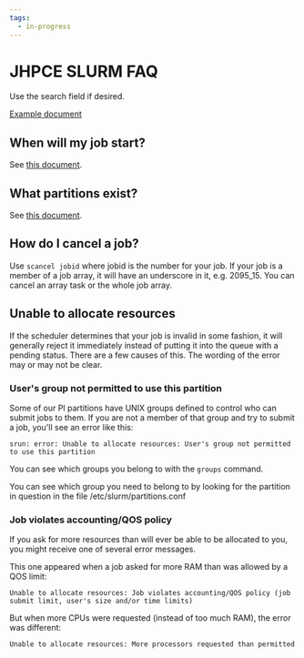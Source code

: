 ```yaml
---
tags:
  - in-progress
---
```


# JHPCE SLURM FAQ

Use the search field if desired.

[Example document](https://support.ceci-hpc.be/doc/_contents/SubmittingJobs/SlurmFAQ.html)


## When will my job start?
See [this document](whenstart.md). 

## What partitions exist?
See [this document](partitions.md).

## How do I cancel a job?

Use `scancel jobid` where jobid is the number for your job.
If your job is a member of a job array, it will have an underscore in it, e.g. 2095_15. You can cancel an array task or the whole job array. 

## Unable to allocate resources
If the scheduler determines that your job is invalid in some fashion, it will generally reject it immediately instead of putting it into the queue with a pending status. There are a few causes of this. The wording of the error may or may not be clear.

### User's group not permitted to use this partition
Some of our PI partitions have UNIX groups defined to control who can submit jobs to them. If you are not a member of that group and try to submit a job, you'll see an error like this:

`srun: error: Unable to allocate resources: User's group not permitted to use this partition`

You can see which groups you belong to with the `groups` command.

You can see which group you need to belong to by looking for the partition in question in the file /etc/slurm/partitions.conf

### Job violates accounting/QOS policy
If you ask for more resources than will ever be able to be allocated to you, you might receive one of several error messages.

This one appeared when a job asked for more RAM than was allowed by a QOS limit:

`Unable to allocate resources: Job violates accounting/QOS policy (job submit limit, user's size and/or time limits)`

But when more CPUs were requested (instead of too much RAM), the error was different:

`Unable to allocate resources: More processors requested than permitted`
